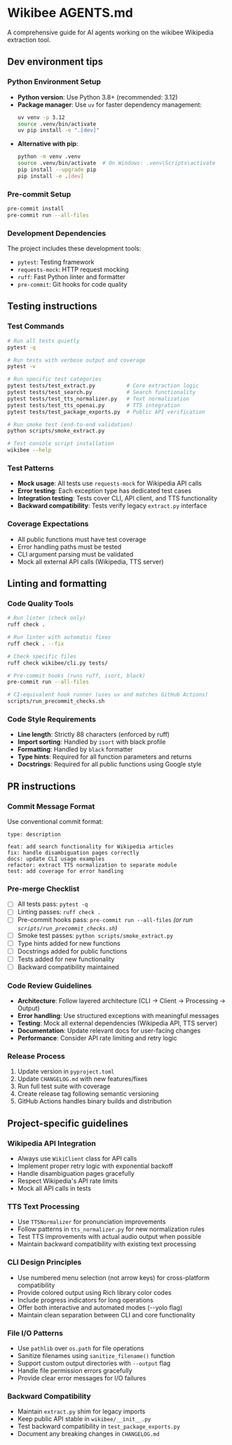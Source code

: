 # Wikibee AGENTS.md

A comprehensive guide for AI agents working on the wikibee Wikipedia extraction tool.

## Dev environment tips

### Python Environment Setup
- **Python version**: Use Python 3.8+ (recommended: 3.12)
- **Package manager**: Use `uv` for faster dependency management:
  ```bash
  uv venv -p 3.12
  source .venv/bin/activate
  uv pip install -e ".[dev]"
  ```
- **Alternative with pip**:
  ```bash
  python -m venv .venv
  source .venv/bin/activate  # On Windows: .venv\Scripts\activate
  pip install --upgrade pip
  pip install -e .[dev]
  ```

### Pre-commit Setup
```bash
pre-commit install
pre-commit run --all-files
```

### Development Dependencies
The project includes these development tools:
- `pytest`: Testing framework
- `requests-mock`: HTTP request mocking
- `ruff`: Fast Python linter and formatter
- `pre-commit`: Git hooks for code quality

## Testing instructions

### Test Commands
```bash
# Run all tests quietly
pytest -q

# Run tests with verbose output and coverage
pytest -v

# Run specific test categories
pytest tests/test_extract.py          # Core extraction logic
pytest tests/test_search.py           # Search functionality  
pytest tests/test_tts_normalizer.py   # Text normalization
pytest tests/test_tts_openai.py       # TTS integration
pytest tests/test_package_exports.py  # Public API verification

# Run smoke test (end-to-end validation)
python scripts/smoke_extract.py

# Test console script installation
wikibee --help
```

### Test Patterns
- **Mock usage**: All tests use `requests-mock` for Wikipedia API calls
- **Error testing**: Each exception type has dedicated test cases
- **Integration testing**: Tests cover CLI, API client, and TTS functionality
- **Backward compatibility**: Tests verify legacy `extract.py` interface

### Coverage Expectations
- All public functions must have test coverage
- Error handling paths must be tested
- CLI argument parsing must be validated
- Mock all external API calls (Wikipedia, TTS server)

## Linting and formatting

### Code Quality Tools
```bash
# Run linter (check only)
ruff check .

# Run linter with automatic fixes
ruff check . --fix

# Check specific files
ruff check wikibee/cli.py tests/

# Pre-commit hooks (runs ruff, isort, black)
pre-commit run --all-files

# CI-equivalent hook runner (uses uv and matches GitHub Actions)
scripts/run_precommit_checks.sh
```

### Code Style Requirements
- **Line length**: Strictly 88 characters (enforced by ruff)
- **Import sorting**: Handled by `isort` with black profile
- **Formatting**: Handled by `black` formatter
- **Type hints**: Required for all function parameters and returns
- **Docstrings**: Required for all public functions using Google style

## PR instructions

### Commit Message Format
Use conventional commit format:
```
type: description

feat: add search functionality for Wikipedia articles
fix: handle disambiguation pages correctly
docs: update CLI usage examples
refactor: extract TTS normalization to separate module
test: add coverage for error handling
```

### Pre-merge Checklist
- [ ] All tests pass: `pytest -q`
- [ ] Linting passes: `ruff check .`
- [ ] Pre-commit hooks pass: `pre-commit run --all-files` *(or run `scripts/run_precommit_checks.sh`)*  
- [ ] Smoke test passes: `python scripts/smoke_extract.py`
- [ ] Type hints added for new functions
- [ ] Docstrings added for public functions
- [ ] Tests added for new functionality
- [ ] Backward compatibility maintained

### Code Review Guidelines
- **Architecture**: Follow layered architecture (CLI → Client → Processing → Output)
- **Error handling**: Use structured exceptions with meaningful messages
- **Testing**: Mock all external dependencies (Wikipedia API, TTS server)
- **Documentation**: Update relevant docs for user-facing changes
- **Performance**: Consider API rate limiting and retry logic

### Release Process
1. Update version in `pyproject.toml`
2. Update `CHANGELOG.md` with new features/fixes
3. Run full test suite with coverage
4. Create release tag following semantic versioning
5. GitHub Actions handles binary builds and distribution

## Project-specific guidelines

### Wikipedia API Integration
- Always use `WikiClient` class for API calls
- Implement proper retry logic with exponential backoff
- Handle disambiguation pages gracefully
- Respect Wikipedia's API rate limits
- Mock all API calls in tests

### TTS Text Processing
- Use `TTSNormalizer` for pronunciation improvements
- Follow patterns in `tts_normalizer.py` for new normalization rules
- Test TTS improvements with actual audio output when possible
- Maintain backward compatibility with existing text processing

### CLI Design Principles
- Use numbered menu selection (not arrow keys) for cross-platform compatibility
- Provide colored output using Rich library color codes
- Include progress indicators for long operations
- Offer both interactive and automated modes (--yolo flag)
- Maintain clean separation between CLI and core functionality

### File I/O Patterns
- Use `pathlib` over `os.path` for file operations
- Sanitize filenames using `sanitize_filename()` function
- Support custom output directories with `--output` flag
- Handle file permission errors gracefully
- Provide clear error messages for I/O failures

### Backward Compatibility
- Maintain `extract.py` shim for legacy imports
- Keep public API stable in `wikibee/__init__.py`
- Test backward compatibility in `test_package_exports.py`
- Document any breaking changes in `CHANGELOG.md`

